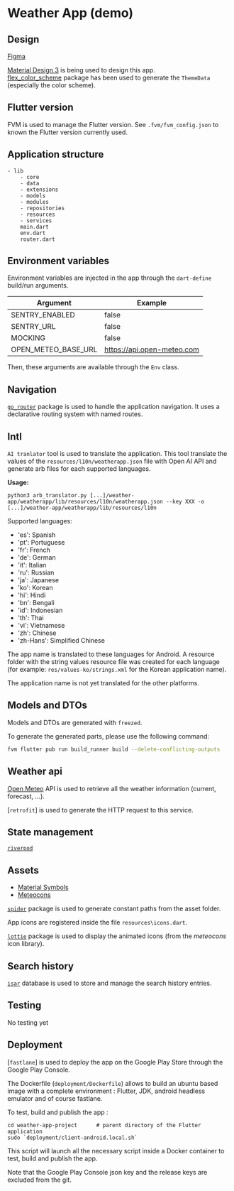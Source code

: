 # Weather App (demo)


## Design
[Figma](https://www.figma.com/file/i0HMApHyNmWIXojlQDak8v/Weather-App?type=design&node-id=0%3A1&t=f7LaZbs3eOWs5gTS-1)

[Material Design 3](https://m3.material.io/) is being used to design this app.  
[flex_color_scheme](https://pub.dev/packages/flex_color_scheme) package has been used to generate the `ThemeData` (especially the color scheme).

## Flutter version
FVM is used to manage the Flutter version. See `.fvm/fvm_config.json` to known the Flutter version currently used.


## Application structure
```
- lib
    - core
    - data
    - extensions
    - models
    - modules
    - repositories
    - resources
    - services
    main.dart
    env.dart
    router.dart
```


## Environment variables
Environment variables are injected in the app through the `dart-define` build/run arguments.

| Argument | Example |
|---|---|
| SENTRY_ENABLED | false |
| SENTRY_URL | false |
| MOCKING | false |
| OPEN_METEO_BASE_URL | https://api.open-meteo.com |

Then, these arguments are available through the `Env` class.


## Navigation
[`go_router`](https://pub.dev/packages/go_router) package is used to handle the application navigation. It uses a declarative routing system with named routes.

## Intl
`AI tranlator` tool is used to translate the application. This tool translate the values of the `resources/l10n/weatherapp.json` file with Open AI API and generate arb files for each supported languages. 

**Usage:**
```
python3 arb_translator.py [...]/weather-app/weatherapp/lib/resources/l10n/weatherapp.json --key XXX -o [...]/weather-app/weatherapp/lib/resources/l10n
```

Supported languages:

* 'es': Spanish
* 'pt': Portuguese
* 'fr': French
* 'de': German
* 'it': Italian
* 'ru': Russian
* 'ja': Japanese
* 'ko': Korean
* 'hi': Hindi
* 'bn': Bengali
* 'id': Indonesian
* 'th': Thai
* 'vi': Vietnamese
* 'zh': Chinese
* 'zh-Hans': Simplified Chinese

The app name is translated to these languages for Android. A resource folder with the string values resource file was created for each language (for example: `res/values-ko/strings.xml` for the Korean application name).

The application name is not yet translated for the other platforms.

## Models and DTOs
Models and DTOs are generated with `freezed`.

To generate the generated parts, please use the following command:

```bash
fvm flutter pub run build_runner build --delete-conflicting-outputs
```


## Weather api
[Open Meteo](https://open-meteo.com/) API is used to retrieve all the weather information (current, forecast, ...).

[`retrofit`] is used to generate the HTTP request to this service.


## State management

[`riverpod`](https://riverpod.dev/)


## Assets
- [Material Symbols](https://fonts.google.com/icons)
- [Meteocons](https://bas.dev/work/meteocons)

[`spider`](https://pub.dev/packages/spider) package is used to generate constant paths from the asset folder.

App icons are registered inside the file `resources\icons.dart`.

[`lottie`](https://pub.dev/packages/lottie) package is used to display the animated icons (from the *meteocons* icon library).


## Search history
[`isar`](https://pub.dev/packages/isar) database is used to store and manage the search history entries.

## Testing
No testing yet


## Deployment
[`fastlane`] is used to deploy the app on the Google Play Store through the Google Play Console.

The Dockerfile (`deployment/Dockerfile`) allows to build an ubuntu based image with a complete environment : Flutter, JDK, android headless emulator and of course fastlane.

To test, build and publish the app :

```
cd weather-app-project      # parent directory of the Flutter application
sudo `deployment/client-android.local.sh`
```

This script will launch all the necessary script inside a Docker container to test, build and publish the app.

Note that the Google Play Console json key and the release keys are excluded from the git.